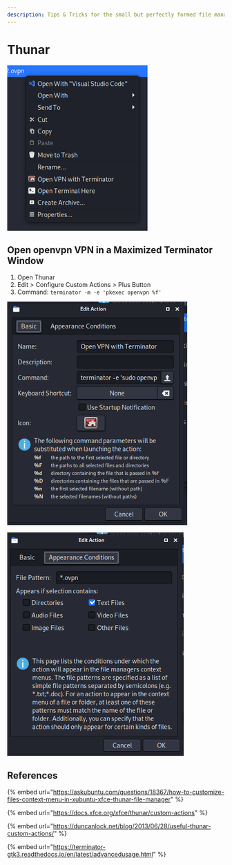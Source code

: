 ```yaml
---
description: Tips & Tricks for the small but perfectly formed file manager.
---
```


# Thunar

![Contextual Menu Option when right clicking on a .ovpn file.](../../.gitbook/assets/image%20%2820%29.png)

## Open openvpn VPN in a Maximized Terminator Window

1. Open Thunar
2. Edit &gt; Configure Custom Actions &gt; Plus Button
3. Command: `terminator -m -e 'pkexec openvpn %f'`

![Copy the command from Step 3, as it&apos;s more updated ;\)](../../.gitbook/assets/image%20%2822%29.png)

![](../../.gitbook/assets/image%20%2821%29.png)

## References

{% embed url="https://askubuntu.com/questions/18367/how-to-customize-files-context-menu-in-xubuntu-xfce-thunar-file-manager" %}

{% embed url="https://docs.xfce.org/xfce/thunar/custom-actions" %}

{% embed url="https://duncanlock.net/blog/2013/06/28/useful-thunar-custom-actions/" %}

{% embed url="https://terminator-gtk3.readthedocs.io/en/latest/advancedusage.html" %}



